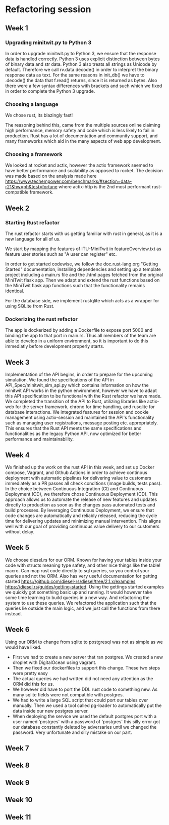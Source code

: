 # Refactoring session

## Week 1

### Upgrading minitwit.py to Python 3

In order to upgrade minitwit.py to Python 3, we ensure that the response data is handled correctly. Python 3 uses explicit distinction between bytes of binary data and str data. Python 3 also treats all strings as Unicode by default. Therefore we call rv.data.decode() in order to interpret the binary response data as text. For the same reasons in init_db() we have to .decode() the data that f.read() returns, since it is returned as bytes. Also there were a few syntax differences with brackets and such which we fixed in order to complete the Python 3 upgrade.

### Choosing a language

We chose rust, its blazingly fast!

The reasoning behind this, came from the multiple sources online claiming high performance, memory safety and code which is less likely to fail in production. Rust has a lot of documentation and community support, and many frameworks which aid in the many aspects of web app development.
### Choosing a framework

We looked at rocket and actix, however the actix framework seemed to have better performance and scalability as opposed to rocket. The decision was made based on the analysis made here https://www.techempower.com/benchmarks/#section=data-r21&hw=ph&test=fortune where actix-http is the 2nd most performant rust-compatible framework.

## Week 2

### Starting Rust refactor

The rust refactor starts with us getting familiar with rust in general, as it is a new language for all of us. 

We start by mapping the features of ITU-MiniTwit in featureOverview.txt as feature user stories such as "A user can register" etc. 

In order to get started codewise, we follow the doc.rust-lang.org "Getting Started" documentation, installing dependencies and setting up a template project including a main.rs file and the .html pages fetched from the original MiniTwit flask app. Then we adapt and extend the rust functions based on the MiniTwit flask app functions such that the functionality remains identical.

For the database side, we implement rustqlite which acts as a wrapper for using SQLite from Rust. 

### Dockerizing the rust refactor

The app is dockerized by adding a Dockerfile to expose port 5000 and binding the app to that port in main.rs. Thus all members of the team are able to develop in a uniform environment, so it is important to do this immediatly before development properly starts.

## Week 3

Implementation of the API begins, in order to prepare for the upcoming simulation. We found the specifications of the API in API_Spec/minitwit_sim_api.py which contains information on how the minitwit API works in the python environment, however we have to adapt this API specification to be functional with the Rust refactor we have made. We completed the transition of the API to Rust, utilizing libraries like actix-web for the server framework, chrono for time handling, and rusqlite for database interactions. We integrated features for session and cookie management using actix-session and maintained the API's functionality such as managing user registrations, message posting etc. appropriately. This ensures that the Rust API meets the same specifications and functionalities as the legacy Python API, now optimized for better performance and maintainability.

## Week 4

We finished up the work on the rust API in this week, and set up Docker compose, Vagrant, and Github Actions in order to achieve continous deployment with automatic pipelines for delivering value to customers immediately as a PR passes all check conditions (image builds, tests pass). In the choice between Continuous Integration (CI) and Continuous Deployment (CD), we therefore chose Continuous Deployment (CD). This approach allows us to automate the release of new features and updates directly to production as soon as the changes pass automated tests and build processes. By leveraging Continuous Deployment, we ensure that code changes are automatically and reliably released, reducing the cycle time for delivering updates and minimizing manual intervention. This aligns well with our goal of providing continuous value delivery to our customers without delay.

## Week 5

We choose diesel.rs for our ORM. Known for having your tables inside your code with structs meaning type safety, and other nice things like the table! macro. Can map rust code directly to sql queries, so you control your queries and not the ORM. Also has very useful documentation for getting started https://github.com/diesel-rs/diesel/tree/2.1.x/examples https://diesel.rs/guides/getting-started.
Using the gettings started examples we quickly got something basic up and running. It would however take some time learning to build queries in a new way. And refactoring the system to use these queries. We refactored the application such that the queries lie outside the main logic, and we just call the functions from there instead.

## Week 6

Using our ORM to change from sqlite to postgresql was not as simple as we would have liked.

- First we had to create a new server that ran postgres. We created a new droplet with DigitalOcean using vagrant.
- Then we fixed our dockerfiles to support this change. These two steps were pretty easy
- The actual queries we had written did not need any attention as the ORM did this for us.
- We however did have to port the DDL rust code to something new. As many sqlite fields were not compatible with postgres.
- We had to write a large SQL script that could port our tables over manually. Then we used a tool called pg-loader to automatically put the data inside our new postgres server.
- When deploying the service we used the default postgres port with a user named 'postgres' with a password of 'postgres' this silly error got our database constantly deleted by adversaries until we changed the password. Very unfortunate and silly mistake on our part.

## Week 7

## Week 8

## Week 9

## Week 10

## Week 11
